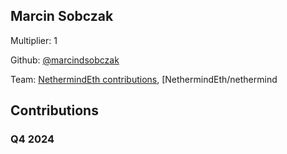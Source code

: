 
## Marcin Sobczak
Multiplier: 1

Github: [@marcindsobczak](https://github.com/marcindsobczak)

Team: [NethermindEth contributions](https://github.com/marcindsobczak?org=NethermindEth), [NethermindEth/nethermind

## Contributions

### Q4 2024

